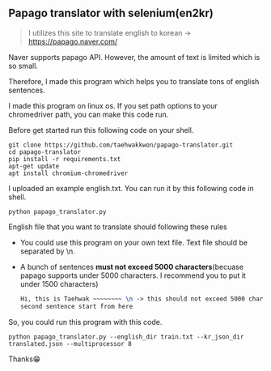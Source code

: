 ## Papago translator with selenium(en2kr)

>  I utilizes this site to translate english to korean -> https://papago.naver.com/



Naver supports papago API. However, the amount of text is limited which is so small.



Therefore, I made this program which helps you to translate tons of english sentences. 



I made this program on linux os. If you set path options to your chromedriver path, you can make this code run.



Before get started run this following code on your shell.



```shell
git clone https://github.com/taehwakkwon/papago-translator.git
cd papago-translator
pip install -r requirements.txt
apt-get update
apt install chromium-chromedriver
```



I uploaded an example english.txt. You can run it by this following code in shell.

`python papago_translator.py`



English file that you want to translate should following these rules

- You could use this program on your own text file. Text file should be separated by \n.

- A bunch of sentences **must not exceed 5000 characters**(becuase papago supports under 5000 characters. I recommend you to put it under 1500 characters)

  ```tex
  Hi, this is Taehwak ~~~~~~~~ \n -> this should not exceed 5000 characters
  second sentence start from here
  ```



So, you could run this program with this code.

`python papago_translator.py --english_dir train.txt --kr_json_dir translated.json --multiprocessor 8`

Thanks😁